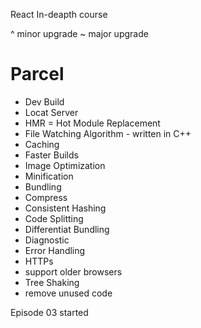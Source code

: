 React In-deapth course


^  minor upgrade
~  major upgrade 
# Parcel
- Dev Build
- Locat Server
- HMR = Hot Module Replacement
- File Watching Algorithm - written in C++
- Caching
- Faster Builds
- Image Optimization
- Minification
- Bundling
- Compress
- Consistent Hashing
- Code Splitting
- Differentiat Bundling
- Diagnostic
- Error Handling
- HTTPs
- support older browsers
- Tree Shaking
- remove unused code

Episode 03 started

